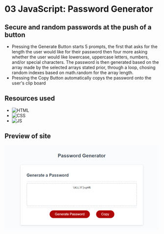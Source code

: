 # 03 JavaScript: Password Generator

## Secure and random passwords at the push of a button

- Pressing the Generate Button starts 5 prompts, the first that asks for the length the user would like for their password
then four more asking whether the user would like lowercase, uppercase letters, numbers, and/or special characters.
The password is then generated based on the array made by the selected arrays stated prior, through a loop, chosing random indexes based on math.random for the array length.
- Pressing the Copy Button automatically copys the password onto the user's clip board

## Resources used 

- ![HTML](https://img.shields.io/badge/HTML5-E34F26?style=for-the-badge&logo=html5&logoColor=white)
- ![CSS](https://img.shields.io/badge/CSS3-1572B6?style=for-the-badge&logo=css3&logoColor=white)
- ![JS](https://img.shields.io/badge/JavaScript-F7DF1E?style=for-the-badge&logo=javascript&logoColor=black)

## Preview of site

![Website Preview](./Assets/site-screenshot.png)